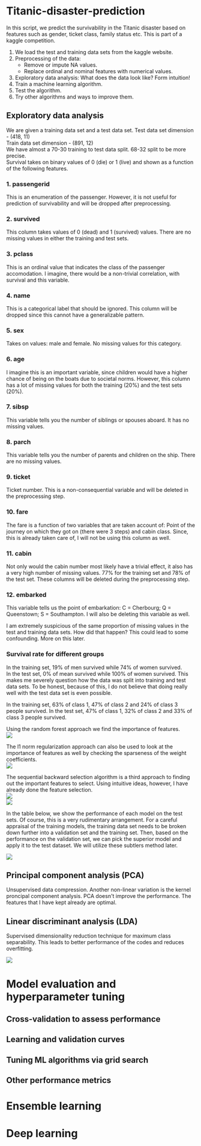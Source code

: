 Titanic-disaster-prediction
===========================

In this script, we predict the survivability in the Titanic disaster based on features such as gender, ticket class, family status etc. This is part of a kaggle competition.

1. We load the test and training data sets from the kaggle website.  
2. Preprocessing of the data:  
    * Remove or impute NA values.  
    * Replace ordinal and nominal features with numerical values.  
3. Exploratory data analysis: What does the data look like? Form intuition!   
4. Train a machine learning algorithm.     
5. Test the algorithm.  
6. Try other algorithms and ways to improve them.  

Exploratory data analysis
-------------------------

We are given a training data set and a test data set.
Test data set dimension - (418, 11)  
Train data set dimension - (891, 12)  
We have almost a 70-30 training to test data split. 68-32 split to be more precise.   
Survival takes on binary values of 0 (die) or 1 (live) and shown as a function of the following features.

### 1. passengerid

This is an enumeration of the passenger. However, it is not useful for prediction of survivability and will be dropped after preprocessing.

### 2. survived

This column takes values of 0 (dead) and 1 (survived) values. There are no missing values in either the training and test sets.

### 3. pclass

This is an ordinal value that indicates the class of the passenger accomodation. I imagine, there would be a non-trivial correlation, with survival and this variable.

### 4. name

This is a categorical label that should be ignored. This column will be dropped since this cannot have a generalizable pattern. 

### 5. sex

Takes on values: male and female. No missing values for this category.

### 6. age  

I imagine this is an important variable, since children would have a higher chance of being on the boats due to societal norms. However, this column has a lot of missing values for both the training (20%) and the test sets (20%).  

### 7. sibsp

This variable tells you the number of siblings or spouses aboard. It has no missing values.

### 8. parch

This variable tells you the number of parents and children on the ship. There are no missing values.

### 9. ticket   

Ticket number. This is a non-consequential variable and will be deleted in the preprocessing step. 

### 10. fare

The fare is a function of two variables that are taken account of: Point of the journey on which they got on (there were 3 steps) and cabin class. Since, this is already taken care of, I will not be using this column as well. 

### 11. cabin

Not only would the cabin number most likely have a trivial effect, it also has a very high number of missing values. 77% for the training set and 78% of the test set. These columns will be deleted during the preprocessing step.

### 12. embarked

This variable tells us the point of embarkation: C = Cherbourg; Q = Queenstown; S = Southampton. I will also be deleting this variable as well.

I am extremely suspicious of the same proportion of missing values in the test and training data sets. How did that happen? This could lead to some confounding. More on this later.

### Survival rate for different groups

In the training set, 19% of men survived while 74% of women survived.  
In the test set, 0% of mean survived while 100% of women survived. This makes me severely question how the data was split into training and test data sets. To be honest, because of this, I do not believe that doing really well with the test data set is even possible.  

In the training set, 63% of class 1, 47% of class 2 and 24% of class 3 people survived.
In the test set, 47% of class 1, 32% of class 2 and 33% of class 3 people survived. 

Using the random forest approach we find the importance of features.  
![](https://github.com/FyzHsn/Titanic-disaster-prediction/blob/master/Figs/Feat_importance_random_forest.png?raw=true)  

The l1 norm regularization approach can also be used to look at the importance of features as well by checking the sparseness of the weight coefficients.  
![](https://github.com/FyzHsn/Titanic-disaster-prediction/blob/master/Figs/Feat_importance_l1norm.png?raw=true)  

The sequential backward selection algorithm is a third approach to finding out the important features to select. Using intuitive ideas, however, I have already done the feature selection.  
![](https://github.com/FyzHsn/Titanic-disaster-prediction/blob/master/Figs/Feat_importance_SBS_svm.png?raw=true)  
![](https://github.com/FyzHsn/Titanic-disaster-prediction/blob/master/Figs/Feat_importance_SBS_knn.png?raw=true)  

In the table below, we show the performance of each model on the test sets. Of course, this is a very rudimentary arrangement. For a careful appraisal of the training models, the training data set needs to be broken down further into a validation set and the training set. Then, based on the performance on the validation set, we can pick the superior model and apply it to the test dataset. We will utilize these subtlers method later.

![](https://github.com/FyzHsn/Titanic-disaster-prediction/blob/master/Figs/performance_table.png?raw=true)

Principal component analysis (PCA)
----------------------------------

Unsupervised data compression.
Another non-linear variation is the kernel proncipal component analysis.
PCA doesn't improve the performance. The features that I have kept already are optimal.  

Linear discriminant analysis (LDA)
----------------------------------

Supervised dimensionality reduction technique for maximum class separability. This leads to better performance of the codes and reduces overfitting.  

![](https://github.com/FyzHsn/Titanic-disaster-prediction/blob/master/Figs/performance_table_LDA.png?raw=true)

Model evaluation and hyperparameter tuning
==========================================

Cross-validation to assess performance
--------------------------------------

Learning and validation curves
------------------------------

Tuning ML algorithms via grid search
------------------------------------

Other performance metrics
-------------------------

Ensemble learning
=================

Deep learning
=============
